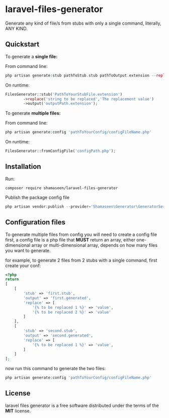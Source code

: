 # laravel-files-generator
Generate any kind of file/s from stubs with only a single command, literally, ANY KIND.

## Quickstart

To generate a **single file:** 

From command line:
```php
php artisan generate:stub pathToStub.stub pathToOutput.extension --replace='key 1' --with='value 1' --replace="key 2" --with='value 2'
```

On runtime:

```php
FilesGenerator::stub('PathToYourStubFile.extension')
        ->replace('string to be replaced','The replacement value')
        ->output('outputPath.extension');
```

To generate **multiple files:**

From command line:
```php
php artisan generate:config 'pathToYourConfig/configFileName.php'
```

On runtime:

```php
FilesGenerator::fromConfigFile('configPath.php');
```

## Installation

Run:

```composer
composer require shamaseen/laravel-files-generator
```

Publish the package config file

```php
php artisan vendor:publish --provider='Shamaseen\Generator\GeneratorServiceProvider'
```

## Configuration files

To generate multiple files from config you will need to create a config file first, a config file is a php file that **MUST** return an array, either one-dimensional array or multi-dimensional array, depends on how many files you want to generate.

for example, to generate 2 files from 2 stubs with a single command, first create your conf:

```php
<?php
return 
[
    [
        'stub' => 'first.stub',
        'output' => 'first.generated',
        'replace' => [
            '{% to be replaced 1 %}' => 'value',
            '{% to be replaced 2 %}' => 'value'
        ]
    ],
    [
        'stub' => 'second.stub',
        'output' => 'second.generated',
        'replace' => [
            '{% to be replaced 1 %}' => 'value',
        ]
    ]
];
```

now run this command to generate the two files:
```php
php artisan generate:config 'pathToYourConfig/configFileName.php'
```

## License
laravel files generator is a free software distributed under the terms of the **MIT** license.
